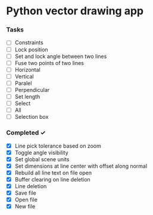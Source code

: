 # Python vector drawing app

### Tasks
- [ ] Constraints
 - [ ] Lock position
 - [ ] Set and lock angle between two lines
 - [ ] Fuse two points of two lines
 - [ ] Horizontal
 - [ ] Vertical
 - [ ] Paralel
 - [ ] Perpendicular
 - [ ] Set length
- [ ] Select
 - [ ] All
 - [ ] Selection box

### Completed ✓
- [x] Line pick tolerance based on zoom
- [x] Toggle angle visibility
- [x] Set global scene units
- [x] Set dimensions at line center with offset along normal
- [x] Rebuild all line text on file open
- [x] Buffer clearing on line deletion
- [x] Line deletion
- [x] Save file
- [x] Open file
- [x] New file